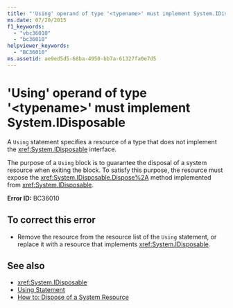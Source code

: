 ```yaml
---
title: "'Using' operand of type '<typename>' must implement System.IDisposable"
ms.date: 07/20/2015
f1_keywords: 
  - "vbc36010"
  - "bc36010"
helpviewer_keywords: 
  - "BC36010"
ms.assetid: ae9ed5d5-68ba-4950-bb7a-61327fa0e7d5
---
```

# 'Using' operand of type '\<typename>' must implement System.IDisposable
A `Using` statement specifies a resource of a type that does not implement the <xref:System.IDisposable> interface.  
  
 The purpose of a `Using` block is to guarantee the disposal of a system resource when exiting the block. To satisfy this purpose, the resource must expose the <xref:System.IDisposable.Dispose%2A> method implemented from <xref:System.IDisposable>.  
  
 **Error ID:** BC36010  
  
## To correct this error  
  
- Remove the resource from the resource list of the `Using` statement, or replace it with a resource that implements <xref:System.IDisposable>.  
  
## See also

- <xref:System.IDisposable>
- [Using Statement](../language-reference/statements/using-statement.md)
- [How to: Dispose of a System Resource](../programming-guide/language-features/control-flow/how-to-dispose-of-a-system-resource.md)
